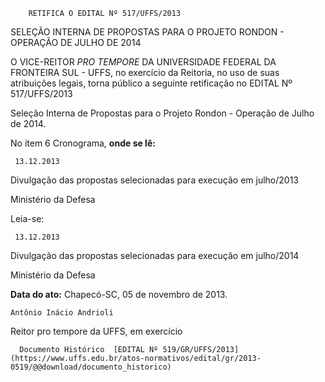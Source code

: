         RETIFICA O EDITAL Nº 517/UFFS/2013  

SELEÇÃO INTERNA DE PROPOSTAS PARA O PROJETO RONDON - OPERAÇÃO DE JULHO DE 2014

 O VICE-REITOR *PRO TEMPORE* DA UNIVERSIDADE FEDERAL DA FRONTEIRA SUL - UFFS, no exercício da Reitoria, no uso de suas atribuições legais, torna público a seguinte retificação no EDITAL Nº 517/UFFS/2013

 Seleção Interna de Propostas para o Projeto Rondon - Operação de Julho de 2014.

 No item 6 Cronograma, **onde se lê:**

     13.12.2013

   Divulgação das propostas selecionadas para execução em julho/2013

   Ministério da Defesa

      

 Leia-se:

     13.12.2013

   Divulgação das propostas selecionadas para execução em julho/2014

   Ministério da Defesa

      

  

  

   **Data do ato:** Chapecó-SC, 05 de novembro de 2013.   
 

    Antônio Inácio Andrioli    
 Reitor pro tempore da UFFS, em exercício 

      Documento Histórico  [EDITAL Nº 519/GR/UFFS/2013](https://www.uffs.edu.br/atos-normativos/edital/gr/2013-0519/@@download/documento_historico)     
      